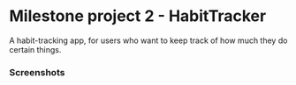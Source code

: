 # Milestone project 2 - HabitTracker
A habit-tracking app, for users who want to keep track of how much they do certain things.
### Screenshots
